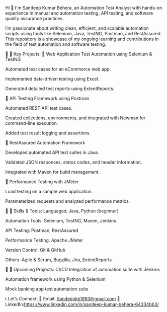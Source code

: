 Hi 👋 I'm Sandeep Kumar Behera, an Automation Test Analyst with hands-on experience in manual and automation testing, API testing, and software quality assurance practices.

I’m passionate about writing clean, efficient, and scalable automation scripts using tools like Selenium, Java, TestNG, Postman, and RestAssured. This repository is a showcase of my ongoing learning and contributions in the field of test automation and software testing.

📂 📌 Key Projects:
🔹 Web Application Test Automation using Selenium & TestNG

Automated test cases for an eCommerce web app.

Implemented data-driven testing using Excel.

Generated detailed test reports using ExtentReports.

🔹 API Testing Framework using Postman

Automated REST API test cases.

Created collections, environments, and integrated with Newman for command-line execution.

Added test result logging and assertions.

🔹 RestAssured Automation Framework

Developed automated API test suites in Java.

Validated JSON responses, status codes, and header information.

Integrated with Maven for build management.

🔹 Performance Testing with JMeter

Load testing on a sample web application.

Parameterized requests and analyzed performance metrics.

📖 📌 Skills & Tools:
Languages: Java, Python (beginner)

Automation Tools: Selenium, TestNG, Maven, Jenkins

API Testing: Postman, RestAssured

Performance Testing: Apache JMeter

Version Control: Git & GitHub

Others: Agile & Scrum, Bugzilla, Jira, ExtentReports

🎯 📌 Upcoming Projects:
CI/CD Integration of automation suite with Jenkins

Automation framework using Python & Selenium

Mock banking app test automation suite

📞 Let’s Connect:
📧 Email: Sandeepkb1993@gmail.com
🔗 LinkedIn:https://www.linkedin.com/in/sandeep-kumar-behera-64334bb3/
